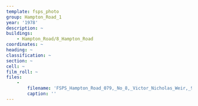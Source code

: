 ```yaml
---
template: fsps_photo
group: Hampton_Road_1
year: '1978'
description: ~
buildings:
    - Hampton_Road/8_Hampton_Road
coordinates: ~
heading: ~
classification: ~
section: ~
cell: ~
film_roll: ~
files:
    -
        filename: 'FSPS_Hampton_Road_079,_No_8,_Victor_Nicholas_Weir,_9-1-A,_1978.png'
        caption: ''
---
```

